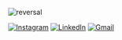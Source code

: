 ![reversal](https://capsule-render.vercel.app/api?type=waving&text=Olá%20&fontSize=50&animation=fadeIn&height=210&fontAlignY=30&desc=Bem-vindo%20ao%20meu%20GitHub&descSize=25&descAlignY=50&color=gradient&customColorList=13)

[![Instagram](https://img.shields.io/badge/Instagram-E4405F?style=for-the-badge&logo=instagram&logoColor=white)](https://www.instagram.com/isah_yass)
[![LinkedIn](https://img.shields.io/badge/LinkedIn-0077B5?style=for-the-badge&logo=linkedin&logoColor=white)](https://www.linkedin.com/Isabela-Osowski)
[![Gmail](https://img.shields.io/badge/Gmail-D14836?style=for-the-badge&logo=gmail&logoColor=white)](mailto:osowskiisabela@gmail.com)

<!--
**isa-707/isa-707** is a ✨ _special_ ✨ repository because its `README.md` (this file) appears on your GitHub profile.

-- Languages used
<p align = "center">
<a href="https://github.com/anuraghazra/github-readme-stats">
  <img src="https://github-readme-stats.vercel.app/api/top-langs/?username=isa-707&size_weight=0.5&count_weight=1&layout=donut&theme=tokyonight" />
</a>
</p>

Here are some ideas to get you started:

- 🔭 I’m currently working on ...
- 🌱 I’m currently learning ...
- 👯 I’m looking to collaborate on ...
- 🤔 I’m looking for help with ...
- 💬 Ask me about ...
- 📫 How to reach me: ...
- 😄 Pronouns: ...
- ⚡ Fun fact: ...
-->
